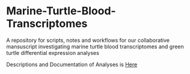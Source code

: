 # Marine-Turtle-Blood-Transcriptomes
A repository for scripts, notes and workflows for our collaborative mansuscript investigating marine turtle blood transcriptomes and green turtle differential expression analyses

Descriptions and Documentation of Analyses is [Here](https://gist.github.com/smbanerjee/bd6da007d5a9584200495736f749fbeb) 

